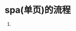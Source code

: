 # spa(单页)的流程
1. <div id="app"></div><script src="a.js">
2. a.js执行
3. js生成内容

缺点：首屏白屏时间长

npm i puppeteer -S
npm i cheerio -S  操作字符串
npm i node-schedule -S